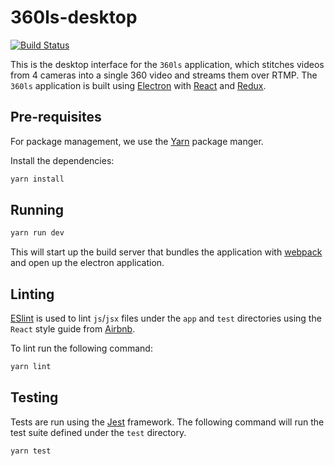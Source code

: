 # 360ls-desktop

[![Build Status](https://travis-ci.org/LukeJFernandez/360ls-desktop.svg?branch=master)](https://travis-ci.org/LukeJFernandez/360ls-desktop)

This is the desktop interface for the `360ls` application,
which stitches videos from 4 cameras into a single 360
video and streams them over RTMP. The `360ls` application is built
using [Electron](http://electron.atom.io/apps/) with
[React](https://facebook.github.io/react/) and [Redux](http://redux.js.org/).

## Pre-requisites

For package management, we use the [Yarn](https://yarnpkg.com/) package manger.

Install the dependencies:

```bash
yarn install
```

## Running

```bash
yarn run dev
```

This will start up the build server that bundles the application
with [webpack](https://webpack.github.io/) and open up the
electron application.


## Linting

[ESlint](http://eslint.org/) is used to lint `js`/`jsx` files under the
`app` and `test` directories using the `React` style guide from
[Airbnb](https://github.com/airbnb/javascript/blob/master/react/README.md).

To lint run the following command:

```bash
yarn lint
```

## Testing

Tests are run using the [Jest](https://facebook.github.io/jest/) framework.
The following command will run the test suite defined under the `test`
directory.

```bash
yarn test
```
